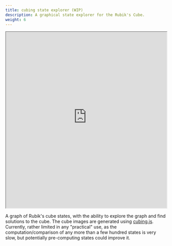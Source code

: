 ```yaml
---
title: cubing state explorer (WIP)
description: A graphical state explorer for the Rubik's Cube.
weight: 6
---
```



<iframe class="website-preview" src="https://gilded-yeot-64fe72.netlify.app" width="100%" height="550px"></iframe>

A graph of Rubik's cube states, with the ability to explore the graph and find solutions to the cube. The cube images are generated using [cubing.js](https://js.cubing.net/cubing/). Currently, rather limited in any "practical" use, as the computation/comparison of any more than a few hundred states is very slow, but potentially pre-computing states could improve it.